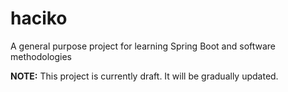 # haciko
A general purpose project for learning Spring Boot and software methodologies

**NOTE:** This project is currently draft. It will be gradually updated.
